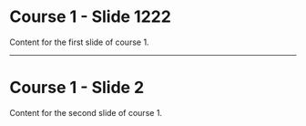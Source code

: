 # Course 1 - Slide 1222
Content for the first slide of course 1.

---

# Course 1 - Slide 2
Content for the second slide of course 1.
